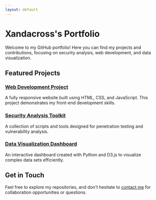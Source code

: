 ```yaml
---
layout: default
---
```


# Xandacross's Portfolio

Welcome to my GitHub portfolio! Here you can find my projects and contributions, focusing on security analysis, web development, and data visualization.

## Featured Projects

### [Web Development Project](https://github.com/Xandacross/Web-Development)
A fully responsive website built using HTML, CSS, and JavaScript. This project demonstrates my front-end development skills.

### [Security Analysis Toolkit](https://github.com/Xandacross/Security-Toolkit)
A collection of scripts and tools designed for penetration testing and vulnerability analysis.

### [Data Visualization Dashboard](https://github.com/Xandacross/Data-Visualization)
An interactive dashboard created with Python and D3.js to visualize complex data sets efficiently.

## Get in Touch

Feel free to explore my repositories, and don't hesitate to [contact me](rajeshprasad859747@gmail.com) for collaboration opportunities or questions.
